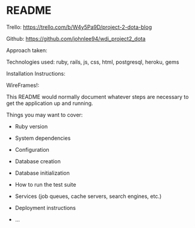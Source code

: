 # README

Trello: https://trello.com/b/W4y5Pa9D/project-2-dota-blog

Github: https://github.com/johnlee94/wdi_project2_dota

Approach taken:

Technologies used: ruby, rails, js, css, html, postgresql, heroku, gems

Installation Instructions:

WireFrames!:







This README would normally document whatever steps are necessary to get the
application up and running.

Things you may want to cover:

* Ruby version

* System dependencies

* Configuration

* Database creation

* Database initialization

* How to run the test suite

* Services (job queues, cache servers, search engines, etc.)

* Deployment instructions

* ...
